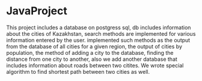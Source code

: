 # JavaProject
This project includes a database on postgress sql, db includes information about the cities of Kazakhstan, search methods are implemented for various information entered 
by the user. implemented such methods as the output from the database of all cities for a given region, the output of cities by population, the method of adding a city to 
the database, finding the distance from one city to another, also we add another database that includes information about roads between two citites. We wrote special algorithm to find 
shortest path between two cities as well.
